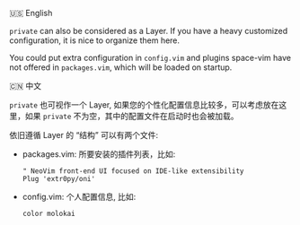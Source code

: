 :us: English

`private` can also be considered as a Layer. If you have a heavy customized configuration, it is nice to organize them here.

You could put extra configuration in `config.vim` and plugins space-vim have not offered in `packages.vim`, which will be loaded on startup.

:cn: 中文

`private` 也可视作一个 Layer, 如果您的个性化配置信息比较多，可以考虑放在这里，如果 `private` 不为空，其中的配置文件在启动时也会被加载。

依旧遵循 Layer 的 “结构” 可以有两个文件:

- packages.vim: 所要安装的插件列表，比如:

    ```vim
    " NeoVim front-end UI focused on IDE-like extensibility
    Plug 'extr0py/oni'
    ```

- config.vim: 个人配置信息, 比如:

    ```vim
    color molokai
    ```
